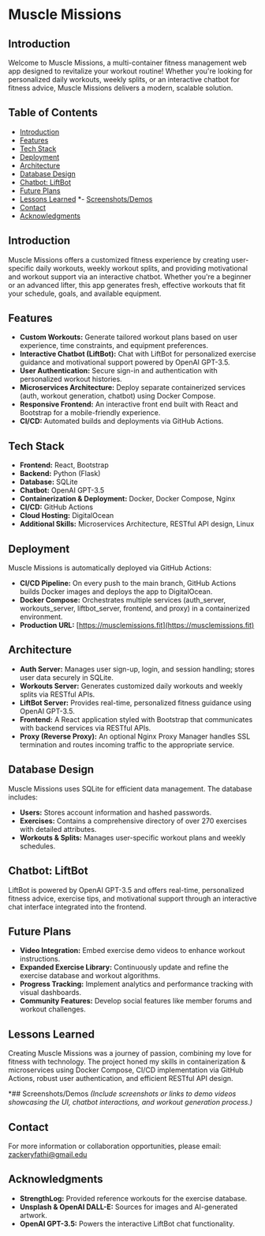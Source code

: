 # Muscle Missions

## Introduction
Welcome to Muscle Missions, a multi-container fitness management web app designed to revitalize your workout routine! Whether you're looking for personalized daily workouts, weekly splits, or an interactive chatbot for fitness advice, Muscle Missions delivers a modern, scalable solution.

## Table of Contents
- [Introduction](#introduction)
- [Features](#features)
- [Tech Stack](#tech-stack)
- [Deployment](#deployment)
- [Architecture](#architecture)
- [Database Design](#database-design)
- [Chatbot: LiftBot](#chatbot-liftbot)
- [Future Plans](#future-plans)
- [Lessons Learned](#lessons-learned)
*- [Screenshots/Demos](#screenshotsdemos)
- [Contact](#contact)
- [Acknowledgments](#acknowledgments)

## Introduction
Muscle Missions offers a customized fitness experience by creating user-specific daily workouts, weekly workout splits, and providing motivational and workout support via an interactive chatbot. Whether you're a beginner or an advanced lifter, this app generates fresh, effective workouts that fit your schedule, goals, and available equipment.

## Features
- **Custom Workouts:** Generate tailored workout plans based on user experience, time constraints, and equipment preferences.
- **Interactive Chatbot (LiftBot):** Chat with LiftBot for personalized exercise guidance and motivational support powered by OpenAI GPT-3.5.
- **User Authentication:** Secure sign-in and authentication with personalized workout histories.
- **Microservices Architecture:** Deploy separate containerized services (auth, workout generation, chatbot) using Docker Compose.
- **Responsive Frontend:** An interactive front end built with React and Bootstrap for a mobile-friendly experience.
- **CI/CD:** Automated builds and deployments via GitHub Actions.

## Tech Stack
- **Frontend:** React, Bootstrap  
- **Backend:** Python (Flask)  
- **Database:** SQLite  
- **Chatbot:** OpenAI GPT-3.5  
- **Containerization & Deployment:** Docker, Docker Compose, Nginx  
- **CI/CD:** GitHub Actions  
- **Cloud Hosting:** DigitalOcean  
- **Additional Skills:** Microservices Architecture, RESTful API design, Linux

## Deployment
Muscle Missions is automatically deployed via GitHub Actions:
- **CI/CD Pipeline:** On every push to the main branch, GitHub Actions builds Docker images and deploys the app to DigitalOcean.
- **Docker Compose:** Orchestrates multiple services (auth_server, workouts_server, liftbot_server, frontend, and proxy) in a containerized environment.
- **Production URL:** [https://musclemissions.fit](https://musclemissions.fit)  

## Architecture
- **Auth Server:** Manages user sign-up, login, and session handling; stores user data securely in SQLite.
- **Workouts Server:** Generates customized daily workouts and weekly splits via RESTful APIs.
- **LiftBot Server:** Provides real-time, personalized fitness guidance using OpenAI GPT-3.5.
- **Frontend:** A React application styled with Bootstrap that communicates with backend services via RESTful APIs.
- **Proxy (Reverse Proxy):** An optional Nginx Proxy Manager handles SSL termination and routes incoming traffic to the appropriate service.

## Database Design
Muscle Missions uses SQLite for efficient data management. The database includes:
- **Users:** Stores account information and hashed passwords.
- **Exercises:** Contains a comprehensive directory of over 270 exercises with detailed attributes.
- **Workouts & Splits:** Manages user-specific workout plans and weekly schedules.

## Chatbot: LiftBot
LiftBot is powered by OpenAI GPT-3.5 and offers real-time, personalized fitness advice, exercise tips, and motivational support through an interactive chat interface integrated into the frontend.

## Future Plans
- **Video Integration:** Embed exercise demo videos to enhance workout instructions.
- **Expanded Exercise Library:** Continuously update and refine the exercise database and workout algorithms.
- **Progress Tracking:** Implement analytics and performance tracking with visual dashboards.
- **Community Features:** Develop social features like member forums and workout challenges.

## Lessons Learned
Creating Muscle Missions was a journey of passion, combining my love for fitness with technology. The project honed my skills in containerization & microservices using Docker Compose, CI/CD implementation via GitHub Actions, robust user authentication, and efficient RESTful API design.

*## Screenshots/Demos
*(Include screenshots or links to demo videos showcasing the UI, chatbot interactions, and workout generation process.)*

## Contact
For more information or collaboration opportunities, please email: [zackeryfathi@gmail.edu](mailto:zackeryfathi@gmail.com)

## Acknowledgments
- **StrengthLog:** Provided reference workouts for the exercise database.
- **Unsplash & OpenAI DALL-E:** Sources for images and AI-generated artwork.
- **OpenAI GPT-3.5:** Powers the interactive LiftBot chat functionality.
